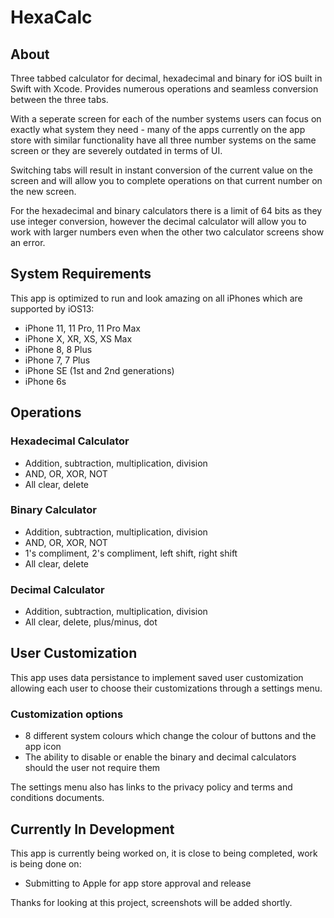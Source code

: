 # HexaCalc

## About
Three tabbed calculator for decimal, hexadecimal and binary for iOS built in Swift with Xcode. Provides numerous operations and seamless conversion between the three tabs.

With a seperate screen for each of the number systems users can focus on exactly what system they need - many of the apps currently on the app store with similar functionality have all three number systems on the same screen or they are severely outdated in terms of UI.

Switching tabs will result in instant conversion of the current value on the screen and will allow you to complete operations on that current number on the new screen.

For the hexadecimal and binary calculators there is a limit of 64 bits as they use integer conversion, however the decimal calculator will allow you to work with larger numbers even when the other two calculator screens show an error.

## System Requirements

This app is optimized to run and look amazing on all iPhones which are supported by iOS13:
* iPhone 11, 11 Pro, 11 Pro Max 
* iPhone X, XR, XS, XS Max
* iPhone 8, 8 Plus
* iPhone 7, 7 Plus
* iPhone SE (1st and 2nd generations)
* iPhone 6s

## Operations

### Hexadecimal Calculator
* Addition, subtraction, multiplication, division
* AND, OR, XOR, NOT
* All clear, delete

### Binary Calculator
* Addition, subtraction, multiplication, division
* AND, OR, XOR, NOT
* 1's compliment, 2's compliment, left shift, right shift
* All clear, delete

### Decimal Calculator
* Addition, subtraction, multiplication, division
* All clear, delete, plus/minus, dot

## User Customization

This app uses data persistance to implement saved user customization allowing each user to choose their customizations through a settings menu.

### Customization options
* 8 different system colours which change the colour of buttons and the app icon
* The ability to disable or enable the binary and decimal calculators should the user not require them

The settings menu also has links to the privacy policy and terms and conditions documents.

## Currently In Development

This app is currently being worked on, it is close to being completed, work is being done on:
* Submitting to Apple for app store approval and release

Thanks for looking at this project, screenshots will be added shortly.
